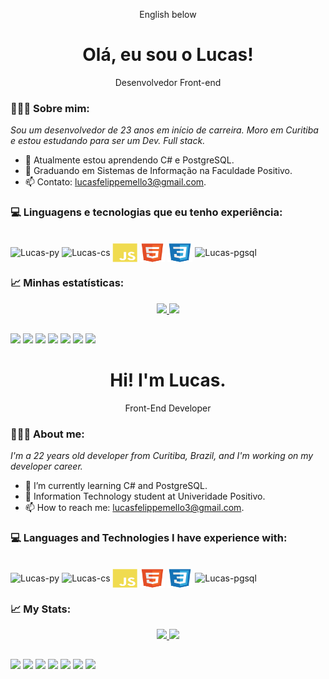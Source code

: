 <p align='center'>
  English below
 </p>

<h1 align='center'>
 Olá, eu sou o Lucas!
</h1>

<p align='center'>
  Desenvolvedor Front-end
</p>

### 🧛🏽‍♂️ Sobre mim:

<p>
  <em>
    Sou um desenvolvedor de 23 anos em início de carreira. Moro em Curitiba e estou estudando para ser um Dev. Full stack. 
    </em>
</p>

- 🌱 Atualmente estou aprendendo C# e PostgreSQL.
- 🚀 Graduando em Sistemas de Informação na Faculdade Positivo.
- 📫 Contato: lucasfelippemello3@gmail.com.

### 💻 Linguagens e tecnologias que eu tenho experiência: 

<div style="display: inline_block"><br>
  <img align="center" alt="Lucas-py" height="30" width="40" src="https://cdn.jsdelivr.net/gh/devicons/devicon/icons/python/python-original.svg">
  <img align="center" alt="Lucas-cs" height="30" width="40" src="https://cdn.jsdelivr.net/gh/devicons/devicon/icons/csharp/csharp-original.svg">
  <img align="center" alt="Lucas-Js" height="30" width="40" src="https://raw.githubusercontent.com/devicons/devicon/master/icons/javascript/javascript-plain.svg">
  <img align="center" alt="Lucas-HTML" height="30" width="40" src="https://raw.githubusercontent.com/devicons/devicon/master/icons/html5/html5-original.svg">
  <img align="center" alt="Lucas-CSS" height="30" width="40" src="https://raw.githubusercontent.com/devicons/devicon/master/icons/css3/css3-original.svg">
  <img align="center" alt="Lucas-pgsql" height="30" width="40" src="https://cdn.jsdelivr.net/gh/devicons/devicon/icons/postgresql/postgresql-original.svg">
</div>

### 📈 Minhas estatísticas:

<div align="center">
  <a href="https://github.com/lucasfelippemello">
  <img height="180em" src="https://github-readme-stats.vercel.app/api?username=lucasfelippemello&show_icons=true&theme=dracula&include_all_commits=true&count_private=true"/>
  <img height="180em" src="https://github-readme-stats.vercel.app/api/top-langs/?username=lucasfelippemello&layout=compact&langs_count=7&theme=dracula"/>
</div>
 
##

<div>
   <a href="https://www.youtube.com/channel/UC8-XVlSKe70M6dRtZYdra0g" target="_blank"><img src="https://img.shields.io/badge/YouTube-FF0000?style=for-the-badge&logo=youtube&logoColor=white" target="_blank"></a>
  <a href="https://instagram.com/yhrght_" target="_blank"><img src="https://img.shields.io/badge/-Instagram-%23E4405F?style=for-the-badge&logo=instagram&logoColor=white" target="_blank"></a>
 	<a href="https://www.twitch.tv/granolucass" target="_blank"><img src="https://img.shields.io/badge/Twitch-9146FF?style=for-the-badge&logo=twitch&logoColor=white" target="_blank"></a> 
  <a href = "mailto:lucasfelippemello3@gmail.com"><img src="https://img.shields.io/badge/-Gmail-%23333?style=for-the-badge&logo=gmail&logoColor=white" target="_blank"></a>
  <a href="https://www.linkedin.com/in/lucasfelippemello" target="_blank"><img src="https://img.shields.io/badge/-LinkedIn-%230077B5?style=for-the-badge&logo=linkedin&logoColor=white" target="_blank"></a> 
  <a href="https://twitter.com/devlucafelippe" target="_blank"><img src="https://img.shields.io/badge/Twitter-1DA1F2?style=for-the-badge&logo=twitter&logoColor=white" target="_blank"></a>
  <a href="https://soundcloud.com/ohageist" target="_blank"><img src="https://img.shields.io/badge/SoundCloud-FF3300?style=for-the-badge&logo=soundcloud&logoColor=white" target="_blank"></a>
  
  
</div>



<h1 align='center'>
 Hi! I'm Lucas.
</h1>

<p align='center'>
  Front-End Developer
</p>

### 🧛🏽‍♂️ About me:

<p>
  <em>
    I'm a 22 years old developer from Curitiba, Brazil,  and I'm working on my developer career.
    </em>
</p>

- 🌱 I’m currently learning C# and PostgreSQL.
- 🚀 Information Technology student at Univeridade Positivo.
- 📫 How to reach me: lucasfelippemello3@gmail.com.

### 💻 Languages and Technologies I have experience with: 

<div style="display: inline_block"><br>
  <img align="center" alt="Lucas-py" height="30" width="40" src="https://cdn.jsdelivr.net/gh/devicons/devicon/icons/python/python-original.svg">
  <img align="center" alt="Lucas-cs" height="30" width="40" src="https://cdn.jsdelivr.net/gh/devicons/devicon/icons/csharp/csharp-original.svg">
  <img align="center" alt="Lucas-Js" height="30" width="40" src="https://raw.githubusercontent.com/devicons/devicon/master/icons/javascript/javascript-plain.svg">
  <img align="center" alt="Lucas-HTML" height="30" width="40" src="https://raw.githubusercontent.com/devicons/devicon/master/icons/html5/html5-original.svg">
  <img align="center" alt="Lucas-CSS" height="30" width="40" src="https://raw.githubusercontent.com/devicons/devicon/master/icons/css3/css3-original.svg">
  <img align="center" alt="Lucas-pgsql" height="30" width="40" src="https://cdn.jsdelivr.net/gh/devicons/devicon/icons/postgresql/postgresql-original.svg">
</div>

### 📈 My Stats:

<div align="center">
  <a href="https://github.com/lucasfelippemello">
  <img height="180em" src="https://github-readme-stats.vercel.app/api?username=lucasfelippemello&show_icons=true&theme=dracula&include_all_commits=true&count_private=true"/>
  <img height="180em" src="https://github-readme-stats.vercel.app/api/top-langs/?username=lucasfelippemello&layout=compact&langs_count=7&theme=dracula"/>
</div>
 
##

<div>
   <a href="https://www.youtube.com/channel/UC8-XVlSKe70M6dRtZYdra0g" target="_blank"><img src="https://img.shields.io/badge/YouTube-FF0000?style=for-the-badge&logo=youtube&logoColor=white" target="_blank"></a>
  <a href="https://instagram.com/yhrght_" target="_blank"><img src="https://img.shields.io/badge/-Instagram-%23E4405F?style=for-the-badge&logo=instagram&logoColor=white" target="_blank"></a>
 	<a href="https://www.twitch.tv/granolucass" target="_blank"><img src="https://img.shields.io/badge/Twitch-9146FF?style=for-the-badge&logo=twitch&logoColor=white" target="_blank"></a> 
  <a href = "mailto:lucasfelippemello3@gmail.com"><img src="https://img.shields.io/badge/-Gmail-%23333?style=for-the-badge&logo=gmail&logoColor=white" target="_blank"></a>
  <a href="https://www.linkedin.com/in/lucasfelippemello" target="_blank"><img src="https://img.shields.io/badge/-LinkedIn-%230077B5?style=for-the-badge&logo=linkedin&logoColor=white" target="_blank"></a> 
  <a href="https://twitter.com/devlucafelippe" target="_blank"><img src="https://img.shields.io/badge/Twitter-1DA1F2?style=for-the-badge&logo=twitter&logoColor=white" target="_blank"></a>
  <a href="https://soundcloud.com/ohageist" target="_blank"><img src="https://img.shields.io/badge/SoundCloud-FF3300?style=for-the-badge&logo=soundcloud&logoColor=white" target="_blank"></a>
  
  
</div>
